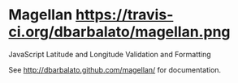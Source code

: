 Magellan https://travis-ci.org/dbarbalato/magellan.png
========

JavaScript Latitude and Longitude Validation and Formatting

See http://dbarbalato.github.com/magellan/ for documentation.
